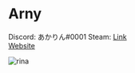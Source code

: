 # Arny

Discord: あかりん#0001
Steam: [Link](https://steamcommunity.com/id/gooddeveloper/)<br />
[Website](https://deko.moe)

![rina](https://i.imgur.com/wi3IB1o.png)
